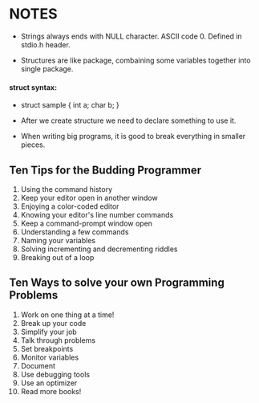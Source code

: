 # NOTES

- Strings always ends with NULL character. ASCII code 0. Defined in stdio.h header.

- Structures are like package, combaining some variables together into single package.

#### struct syntax:
-   struct sample
    {
        int a;
        char b;
    }

- After we create structure we need to declare something to use it.

- When writing big programs, it is good to break everything in smaller pieces.

## Ten Tips for the Budding Programmer
1. Using the command history
2. Keep your editor open in another window
3. Enjoying a color-coded editor
4. Knowing your editor's line number commands
5. Keep a command-prompt window open
6. Understanding a few commands
7. Naming your variables
8. Solving incrementing and decrementing riddles
9. Breaking out of a loop

## Ten Ways to solve your own Programming Problems
1. Work on one thing at a time!
2. Break up your code
3. Simplify your job
4. Talk through problems
5. Set breakpoints
6. Monitor variables
7. Document
8. Use debugging tools
9. Use an optimizer
10. Read more books!